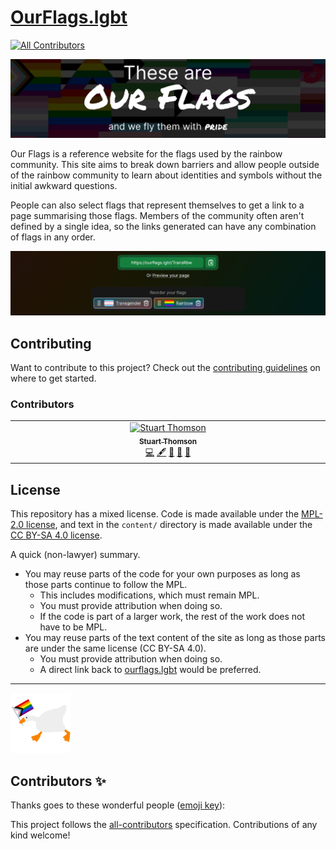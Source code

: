 # [OurFlags.lgbt](https://ourflags.lgbt/)
<!-- ALL-CONTRIBUTORS-BADGE:START - Do not remove or modify this section -->
[![All Contributors](https://img.shields.io/badge/all_contributors-1-orange.svg?style=flat-square)](#contributors-)
<!-- ALL-CONTRIBUTORS-BADGE:END -->

[!["These are Our Flags, and we fly them with pride" above a pattern of pride flags](./.github/media/banner.png)](https://ourflags.lgbt/)

Our Flags is a reference website for the flags used by the rainbow community. This site aims to break down barriers and allow people outside of the rainbow community to learn about identities and symbols without the initial awkward questions.

People can also select flags that represent themselves to get a link to a page summarising those flags. Members of the community often aren't defined by a single idea, so the links generated can have any combination of flags in any order.

![The flag selection page, showing the URL generated when selecting flags](./.github/media/url-builder.png)

## Contributing

Want to contribute to this project? Check out the [contributing guidelines](./docs/CONTRIBUTING.md) on where to get started.

### Contributors

<!-- ALL-CONTRIBUTORS-LIST:START - Do not remove or modify this section -->
<!-- prettier-ignore-start -->
<!-- markdownlint-disable -->
<table>
  <tbody>
    <tr>
      <td align="center" valign="top" width="14.28%"><a href="https://sthom.kiwi"><img src="https://avatars.githubusercontent.com/u/7552536?v=4?s=100" width="100px;" alt="Stuart Thomson"/><br /><sub><b>Stuart Thomson</b></sub></a><br /><a href="https://github.com/s-thom/ourflags.lgbt/commits?author=s-thom" title="Code">💻</a> <a href="#content-s-thom" title="Content">🖋</a> <a href="https://github.com/s-thom/ourflags.lgbt/commits?author=s-thom" title="Documentation">📖</a> <a href="#design-s-thom" title="Design">🎨</a> <a href="#ideas-s-thom" title="Ideas, Planning, & Feedback">🤔</a></td>
    </tr>
  </tbody>
</table>

<!-- markdownlint-restore -->
<!-- prettier-ignore-end -->

<!-- ALL-CONTRIBUTORS-LIST:END -->

## License

This repository has a mixed license. Code is made available under the [MPL-2.0 license](https://www.mozilla.org/en-US/MPL/2.0/), and text in the `content/` directory is made available under the [CC BY-SA 4.0 license](https://creativecommons.org/licenses/by-sa/4.0/).

A quick (non-lawyer) summary.

- You may reuse parts of the code for your own purposes as long as those parts continue to follow the MPL.
  - This includes modifications, which must remain MPL.
  - You must provide attribution when doing so.
  - If the code is part of a larger work, the rest of the work does not have to be MPL.
- You may reuse parts of the text content of the site as long as those parts are under the same license (CC BY-SA 4.0).
  - You must provide attribution when doing so.
  - A direct link back to [ourflags.lgbt](https://ourflags.lgbt/) would be preferred.

---

![The goose from Untitled Goose Game holding a Progress pride flag](./lib/components/client-only/Goose/goose.png)

## Contributors ✨

Thanks goes to these wonderful people ([emoji key](https://allcontributors.org/docs/en/emoji-key)):

<!-- ALL-CONTRIBUTORS-LIST:START - Do not remove or modify this section -->
<!-- prettier-ignore-start -->
<!-- markdownlint-disable -->
<!-- markdownlint-restore -->
<!-- prettier-ignore-end -->
<!-- ALL-CONTRIBUTORS-LIST:END -->

This project follows the [all-contributors](https://github.com/all-contributors/all-contributors) specification. Contributions of any kind welcome!